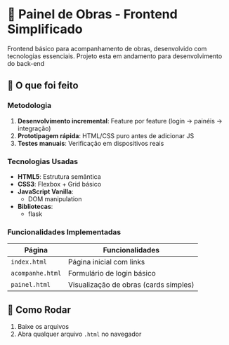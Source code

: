 # 📱 Painel de Obras - Frontend Simplificado

Frontend básico para acompanhamento de obras, desenvolvido com tecnologias essenciais.
Projeto esta em andamento para desenvolvimento do back-end

## 🔧 O que foi feito

### Metodologia
1. **Desenvolvimento incremental**: Feature por feature (login → painéis → integração)
2. **Prototipagem rápida**: HTML/CSS puro antes de adicionar JS
3. **Testes manuais**: Verificação em dispositivos reais

### Tecnologias Usadas
- **HTML5**: Estrutura semântica
- **CSS3**: Flexbox + Grid básico
- **JavaScript Vanilla**: 
  - DOM manipulation
- **Bibliotecas**:
  - flask
  

### Funcionalidades Implementadas
| Página          | Funcionalidades                          |
|-----------------|------------------------------------------|
| `index.html`    | Página inicial com links                 |
| `acompanhe.html`    | Formulário de login básico           |
| `painel.html` | Visualização de obras (cards simples)      |

## 🚀 Como Rodar
1. Baixe os arquivos
2. Abra qualquer arquivo `.html` no navegador


